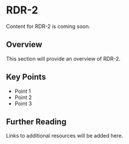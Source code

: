 # RDR-2

Content for RDR-2 is coming soon.

## Overview

This section will provide an overview of RDR-2.

## Key Points

- Point 1
- Point 2
- Point 3

## Further Reading

Links to additional resources will be added here.
